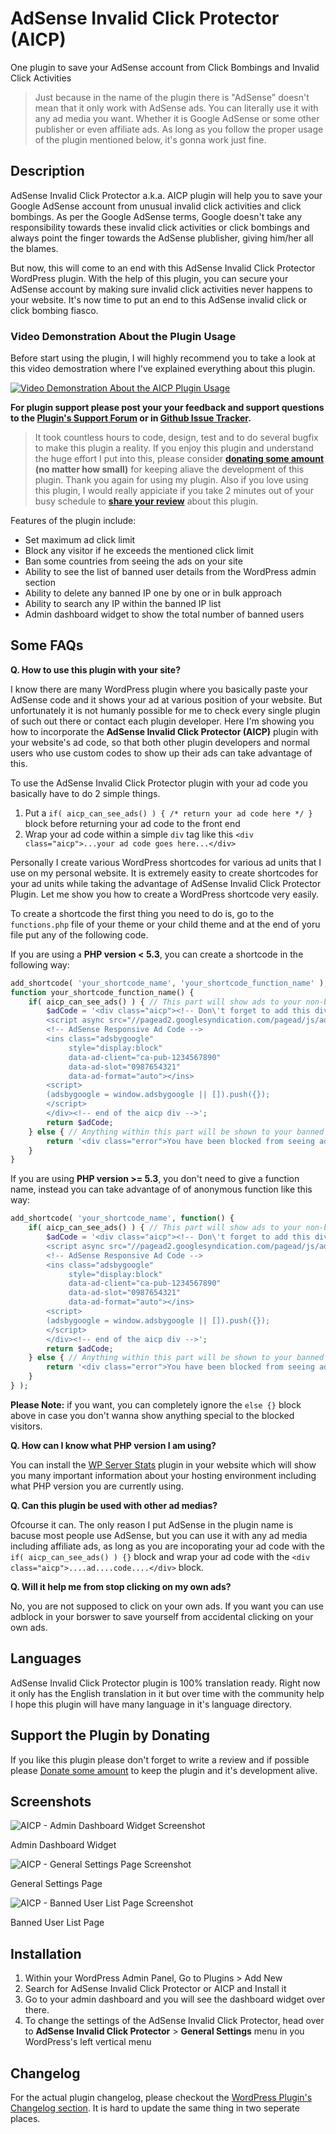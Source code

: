# AdSense Invalid Click Protector (AICP)
One plugin to save your AdSense account from Click Bombings and Invalid Click Activities

> Just because in the name of the plugin there is "AdSense" doesn't mean that it only work with AdSense ads. You can literally use it with any ad media you want. Whether it is Google AdSense or some other publisher or even affiliate ads. As long as you follow the proper usage of the plugin mentioned below, it's gonna work just fine.

## Description

AdSense Invalid Click Protector a.k.a. AICP plugin will help you to save your Google AdSense account from unusual invalid click activities and click bombings. As per the Google AdSense terms, Google doesn't take any responsibility towards these invalid click activities or click bombings and always point the finger towards the AdSense plublisher, giving him/her all the blames.

But now, this will come to an end with this AdSense Invalid Click Protector WordPress plugin. With the help of this plugin, you can secure your AdSense account by making sure invalid click activities never happens to your website. It's now time to put an end to this AdSense invalid click or click bombing fiasco.

### Video Demonstration About the Plugin Usage

Before start using the plugin, I will highly recommend you to take a look at this video demostration where I've explained everything about this plugin.

[![Video Demonstration About the AICP Plugin Usage](https://i.imgur.com/gF30D7s.jpg)](https://www.youtube.com/watch?v=kKFrhtjjvzM?rel=0)

**For plugin support please post your your feedback and support questions to the [Plugin's Support Forum](https://wordpress.org/support/plugin/ad-invalid-click-protector) or in [Github Issue Tracker](https://github.com/isaumya/adsense-invalid-click-protector/issues).**

> It took countless hours to code, design, test and to do several bugfix to make this plugin a reality. If you enjoy this plugin and understand the huge effort I put into this, please consider **[donating some amount](https://goo.gl/6qrufe) (no matter how small)** for keeping aliave the development of this plugin. Thank you again for using my plugin. Also if you love using this plugin, I would really appiciate if you take 2 minutes out of your busy schedule to **[share your review](https://wordpress.org/support/plugin/ad-invalid-click-protector/reviews/)** about this plugin.

Features of the plugin include:

* Set maximum ad click limit
* Block any visitor if he exceeds the mentioned click limit
* Ban some countries from seeing the ads on your site
* Ability to see the list of banned user details from the WordPress admin section
* Ability to delete any banned IP one by one or in bulk approach
* Ability to search any IP within the banned IP list
* Admin dashboard widget to show the total number of banned users

## Some FAQs

**Q. How to use this plugin with your site?**

I know there are many WordPress plugin where you basically paste your AdSense code and it shows your ad at various position of your website. But unfortunately it is not humanly possible for me to check every single plugin of such out there or contact each plugin developer. Here I'm showing you how to incorporate the **AdSense Invalid Click Protector (AICP)** plugin with your website's ad code, so that both other plugin developers and normal users who use custom codes to show up their ads can take advantage of this.

To use the AdSense Invalid Click Protector plugin with your ad code you basically have to do 2 simple things.

1. Put a `if( aicp_can_see_ads() ) { /* return your ad code here */ }` block before returning your ad code to the front end
2. Wrap your ad code within a simple `div` tag like this `<div class="aicp">...your ad code goes here...</div>`

Personally I create various WordPress shortcodes for various ad units that I use on my personal website. It is extremely easity to create shortcodes for your ad units while taking the advantage of AdSense Invalid Click Protector Plugin. Let me show you how to create a WordPress shortcode very easily.

To create a shortcode the first thing you need to do is, go to the `functions.php` file of your theme or your child theme and at the end of yoru file put any of the following code.

If you are using a **PHP version < 5.3**, you can create a shortcode in the following way:

```php
add_shortcode( 'your_shortcode_name', 'your_shortcode_function_name' );
function your_shortcode_function_name() {
	if( aicp_can_see_ads() ) { // This part will show ads to your non-banned visitors
        $adCode = '<div class="aicp"><!-- Don\'t forget to add this div with aicp class -->
        <script async src="//pagead2.googlesyndication.com/pagead/js/adsbygoogle.js"></script>
        <!-- AdSense Responsive Ad Code -->
        <ins class="adsbygoogle"
             style="display:block"
             data-ad-client="ca-pub-1234567890"
             data-ad-slot="0987654321"
             data-ad-format="auto"></ins>
        <script>
        (adsbygoogle = window.adsbygoogle || []).push({});
        </script>
        </div><!-- end of the aicp div -->';
        return $adCode;
    } else { // Anything within this part will be shown to your banned visitors or to the blocked country visitors
        return '<div class="error">You have been blocked from seeing ads.</div>';
    }
}
```

If you are using **PHP version >= 5.3**, you don't need to give a function name, instead you can take advantage of of anonymous function like this way:

```php
add_shortcode( 'your_shortcode_name', function() {
	if( aicp_can_see_ads() ) { // This part will show ads to your non-banned visitors
        $adCode = '<div class="aicp"><!-- Don\'t forget to add this div with aicp class -->
        <script async src="//pagead2.googlesyndication.com/pagead/js/adsbygoogle.js"></script>
        <!-- AdSense Responsive Ad Code -->
        <ins class="adsbygoogle"
             style="display:block"
             data-ad-client="ca-pub-1234567890"
             data-ad-slot="0987654321"
             data-ad-format="auto"></ins>
        <script>
        (adsbygoogle = window.adsbygoogle || []).push({});
        </script>
        </div><!-- end of the aicp div -->';
        return $adCode;
    } else { // Anything within this part will be shown to your banned visitors or to the blocked country visitors
        return '<div class="error">You have been blocked from seeing ads.</div>';
    }
} );
```

**Please Note:** if you want, you can completely ignore the `else {}` block above in case you don't wanna show anything special to the blocked visitors.

**Q. How can I know what PHP version I am using?**

You can install the [WP Server Stats](https://wordpress.org/plugins/wp-server-stats/) plugin in your website which will show you many important information about your hosting environment including what PHP version you are currently using.

**Q. Can this plugin be used with other ad medias?**

Ofcourse it can. The only reason I put AdSense in the plugin name is bacuse most people use AdSense, but you can use it with any ad media including affiliate ads, as long as you are incoporating your ad code with the `if( aicp_can_see_ads() ) {}` block and wrap your ad code with the `<div class="aicp">....ad....code....</div>` block.

**Q. Will it help me from stop clicking on my own ads?**

No, you are not supposed to click on your own ads. If you want you can use adblock in your borswer to save yourself from accidental clicking on your own ads. 

## Languages

AdSense Invalid Click Protector plugin is 100% translation ready. Right now it only has the English translation in it but over time with the community help I hope this plugin will have many language in it's language directory.

## Support the Plugin by Donating

If you like this plugin please don't forget to write a review and if possible please [Donate some amount](http://donate.isaumya.com/) to keep the plugin and it's development alive.

## Screenshots

![AICP - Admin Dashboard Widget Screenshot](https://i.imgur.com/xibThJ2.jpg)

Admin Dashboard Widget

![AICP - General Settings Page Screenshot](https://i.imgur.com/gZqEsNK.jpg)

General Settings Page

![AICP - Banned User List Page Screenshot](https://i.imgur.com/Qtq9OwB.jpg)

Banned User List Page

## Installation

1. Within your WordPress Admin Panel, Go to Plugins > Add New
2. Search for AdSense Invalid Click Protector or AICP and Install it
3. Go to your admin dashboard and you will see the dashboard widget over there.
4. To change the settings of the AdSense Invalid Click Protector, head over to **AdSense Invalid Click Protector** > **General Settings** menu in you WordPress's left vertical menu

## Changelog
For the actual plugin changelog, please checkout the [WordPress Plugin's Changelog section](https://wordpress.org/plugins/ad-invalid-click-protector/changelog/). It is hard to update the same thing in two seperate places.
